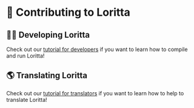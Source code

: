 # 💁 Contributing to Loritta

## 👩‍💻 Developing Loritta

Check out our [tutorial for developers](DEVELOPERS.md) if you want to learn how to compile and run Loritta!

## 🌎 Translating Loritta

Check out our [tutorial for translators](TRANSLATORS.md) if you want to learn how to help to translate Loritta!